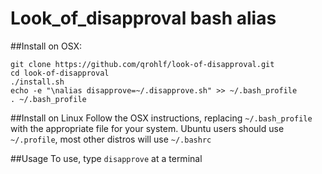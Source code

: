 Look_of_disapproval bash alias
==========================

##Install on OSX:
```
git clone https://github.com/qrohlf/look-of-disapproval.git
cd look-of-disapproval
./install.sh
echo -e "\nalias disapprove=~/.disapprove.sh" >> ~/.bash_profile
. ~/.bash_profile
```

##Install on Linux
Follow the OSX instructions, replacing `~/.bash_profile` with the appropriate file for your system. Ubuntu users should use `~/.profile`, most other distros will use `~/.bashrc`

##Usage
To use, type `disapprove` at a terminal